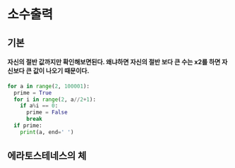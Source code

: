 # 소수출력

## 기본
#### 자신의 절반 값까지만 확인해보면된다. 왜냐하면 자신의 절반 보다 큰 수는 x2를 하면 자신보다 큰 값이 나오기 때문이다.
```python
for a in range(2, 100001):
  prime = True
  for i in range(2, a//2+1):
    if a%i == 0:
      prime = False
      break
  if prime:
    print(a, end=' ')
```

## 에라토스테네스의 체